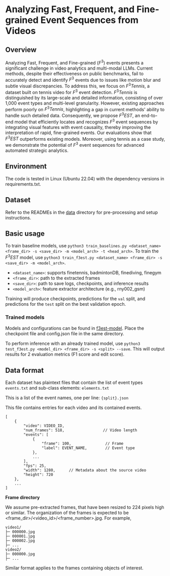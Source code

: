 # Analyzing Fast, Frequent, and Fine-grained Event Sequences from Videos
## Overview
Analyzing Fast, Frequent, and Fine-grained ($F^3$) events presents a significant challenge in video analytics and multi-modal LLMs. Current methods, despite their effectiveness on public benchmarks, fail to accurately detect and identify $F^3$ events due to issues like motion blur and subtle visual discrepancies. To address this, we focus on $F^3Tennis$, a dataset built on tennis video for $F^3$ event detection. $F^3Tennis$ is distinguished by its large-scale and detailed information, consisting of over 1,000 event types and multi-level granularity. However, existing approaches perform poorly on $F^3Tennis$, highlighting a gap in current methods' ability to handle such detailed data. Consequently, we propose $F^3EST$, an end-to-end model that efficiently locates and recognizes $F^3$ event sequences by integrating visual features with event causality, thereby improving the interpretation of rapid, fine-grained events. Our evaluations show that $F^3EST$ outperforms existing models. Moreover, using tennis as a case study, we demonstrate the potential of $F^3$ event sequences for advanced automated strategic analytics.

## Environment
The code is tested in Linux (Ubuntu 22.04) with the dependency versions in requirements.txt.

## Dataset
Refer to the READMEs in the [data](https://github.com/F3EST/F3EST/tree/main/data) directory for pre-processing and setup instructions.

## Basic usage
To train baseline models, use `python3 train_baselines.py <dataset_name> <frame_dir> -s <save_dir> -m <model_arch> -t <head_arch>`.
To train the $F^3EST$ model, use `python3 train_f3est.py <dataset_name> <frame_dir> -s <save_dir> -m <model_arch>`.

* `<dataset_name>`: supports finetennis, badmintonDB, finediving, finegym
* `<frame_dir>`: path to the extracted frames
* `<save_dir>`: path to save logs, checkpoints, and inference results
* `<model_arch>`: feature extractor architecture (e.g., rny002_gsm)

Training will produce checkpoints, predictions for the `val` split, and predictions for the `test` split on the best validation epoch.

### Trained models
Models and configurations can be found in [f3est-model](https://github.com/F3EST/F3EST/tree/main/f3est-model). Place the checkpoint file and config.json file in the same directory.

To perform inference with an already trained model, use `python3 test_f3est.py <model_dir> <frame_dir> -s <split> --save`. This will output results for 2 evaluation metrics (F1 score and edit score).

## Data format
Each dataset has plaintext files that contain the list of event types `events.txt` and sub-class elements: `elements.txt`

This is a list of the event names, one per line: `{split}.json`

This file contains entries for each video and its contained events.
```
[
    {
        "video": VIDEO_ID,
        "num_frames": 518,                 // Video length
        "events": [
            {
                "frame": 100,               // Frame
                "label": EVENT_NAME,        // Event type
            },
            ...
        ],
        "fps": 25,
        "width": 1280,      // Metadata about the source video
        "height": 720
    },
    ...
]
```
**Frame directory**

We assume pre-extracted frames, that have been resized to 224 pixels high or similar. The organization of the frames is expected to be <frame_dir>/<video_id>/<frame_number>.jpg. For example,
```
video1/
├─ 000000.jpg
├─ 000001.jpg
├─ 000002.jpg
├─ ...
video2/
├─ 000000.jpg
├─ ...
```
Similar format applies to the frames containing objects of interest.








